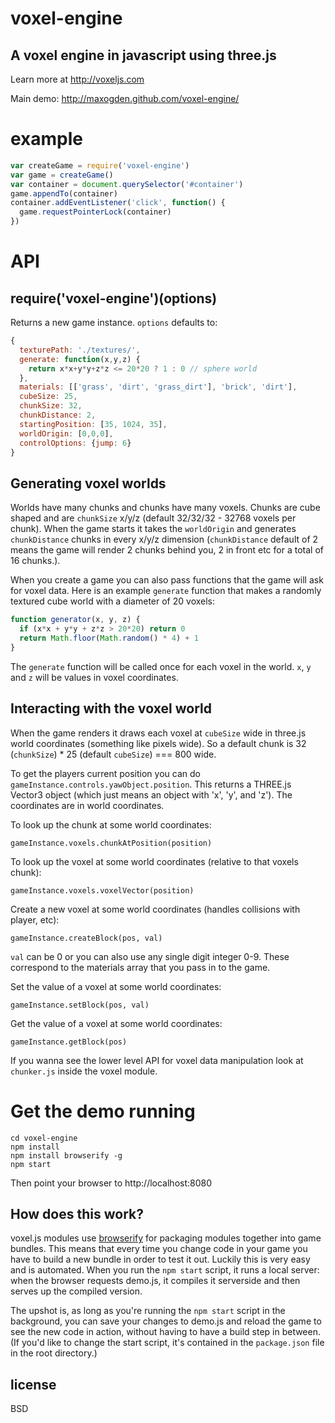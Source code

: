 # voxel-engine

## A voxel engine in javascript using three.js

Learn more at http://voxeljs.com

Main demo: http://maxogden.github.com/voxel-engine/

# example

``` js
var createGame = require('voxel-engine')
var game = createGame()
var container = document.querySelector('#container')
game.appendTo(container)
container.addEventListener('click', function() {
  game.requestPointerLock(container)
})
```

# API

## require('voxel-engine')(options)

Returns a new game instance. `options` defaults to:

```javascript
{
  texturePath: './textures/',
  generate: function(x,y,z) {
    return x*x+y*y+z*z <= 20*20 ? 1 : 0 // sphere world
  },
  materials: [['grass', 'dirt', 'grass_dirt'], 'brick', 'dirt'],
  cubeSize: 25,
  chunkSize: 32,
  chunkDistance: 2,
  startingPosition: [35, 1024, 35],
  worldOrigin: [0,0,0],
  controlOptions: {jump: 6}
}
```

## Generating voxel worlds

Worlds have many chunks and chunks have many voxels. Chunks are cube shaped and are `chunkSize` x/y/z (default 32/32/32 - 32768 voxels per chunk). When the game starts it takes the `worldOrigin` and generates `chunkDistance` chunks in every x/y/z dimension (`chunkDistance` default of 2 means the game will render 2 chunks behind you, 2 in front etc for a total of 16 chunks.). 

When you create a game you can also pass functions that the game will ask for voxel data. Here is an example `generate` function that makes a randomly textured cube world with a diameter of 20 voxels:

```javascript
function generator(x, y, z) {
  if (x*x + y*y + z*z > 20*20) return 0
  return Math.floor(Math.random() * 4) + 1
}
```

The `generate` function will be called once for each voxel in the world. `x`, `y` and `z` will be values in voxel coordinates.

## Interacting with the voxel world

When the game renders it draws each voxel at `cubeSize` wide in three.js world coordinates (something like pixels wide). So a default chunk is 32 (`chunkSize`) * 25 (default `cubeSize`) === 800 wide.

To get the players current position you can do `gameInstance.controls.yawObject.position`. This returns a THREE.js Vector3 object (which just means an object with 'x', 'y', and 'z'). The coordinates are in world coordinates.

To look up the chunk at some world coordinates:

`gameInstance.voxels.chunkAtPosition(position)`

To look up the voxel at some world coordinates (relative to that voxels chunk):

`gameInstance.voxels.voxelVector(position)`

Create a new voxel at some world coordinates (handles collisions with player, etc):

`gameInstance.createBlock(pos, val)`

`val` can be 0 or you can also use any single digit integer 0-9. These correspond to the materials array that you pass in to the game.

Set the value of a voxel at some world coordinates:

`gameInstance.setBlock(pos, val)`

Get the value of a voxel at some world coordinates:

`gameInstance.getBlock(pos)`

If you wanna see the lower level API for voxel data manipulation look at `chunker.js` inside the voxel module.

# Get the demo running

```
cd voxel-engine
npm install
npm install browserify -g
npm start
```

Then point your browser to http://localhost:8080

## How does this work?

voxel.js modules use [browserify](http://browserify.org) for packaging modules together into game bundles. This means that every time you change code in your game you have to build a new bundle in order to test it out. Luckily this is very easy and is automated. When you run the `npm start` script, it runs a local server: when the browser requests demo.js, it compiles it serverside and then serves up the compiled version.

The upshot is, as long as you're running the `npm start` script in the background, you can save your changes to demo.js and reload the game to see the new code in action, without having to have a build step in between. (If you'd like to change the start script, it's contained in the `package.json` file in the root directory.)

## license

BSD
